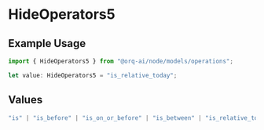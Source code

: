 # HideOperators5

## Example Usage

```typescript
import { HideOperators5 } from "@orq-ai/node/models/operations";

let value: HideOperators5 = "is_relative_today";
```

## Values

```typescript
"is" | "is_before" | "is_on_or_before" | "is_between" | "is_relative_today" | "is_relative_time" | "is_empty" | "is_not_empty"
```